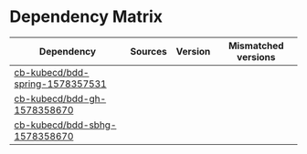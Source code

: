 # Dependency Matrix

Dependency | Sources | Version | Mismatched versions
---------- | ------- | ------- | -------------------
[cb-kubecd/bdd-spring-1578357531](https://github.com/cb-kubecd/bdd-spring-1578357531.git) |  | []() | 
[cb-kubecd/bdd-gh-1578358670](https://github.com/cb-kubecd/bdd-gh-1578358670.git) |  | []() | 
[cb-kubecd/bdd-sbhg-1578358670](https://github.com/cb-kubecd/bdd-sbhg-1578358670.git) |  | []() | 
